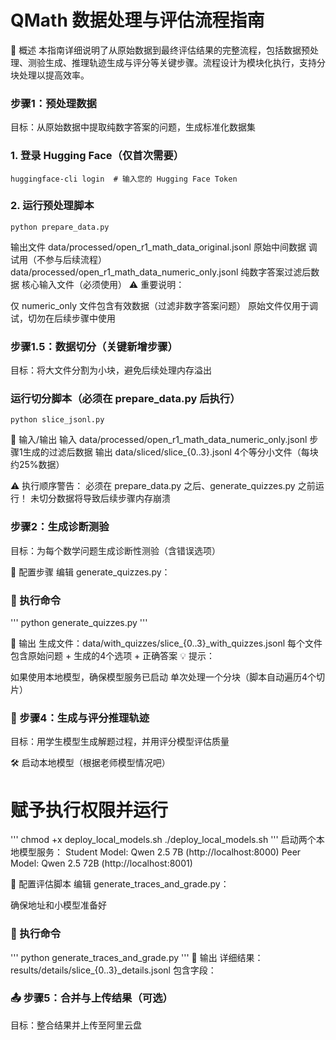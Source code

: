 # QMath 数据处理与评估流程指南
📌 概述
本指南详细说明了从原始数据到最终评估结果的完整流程，包括数据预处理、测验生成、推理轨迹生成与评分等关键步骤。流程设计为模块化执行，支持分块处理以提高效率。

### 步骤1：预处理数据
目标：从原始数据中提取纯数字答案的问题，生成标准化数据集

### 1. 登录 Hugging Face（仅首次需要）
```
huggingface-cli login  # 输入您的 Hugging Face Token
```
### 2. 运行预处理脚本
```
python prepare_data.py
```

输出文件
data/processed/open_r1_math_data_original.jsonl	     原始中间数据	调试用（不参与后续流程）
data/processed/open_r1_math_data_numeric_only.jsonl	     纯数字答案过滤后数据	核心输入文件（必须使用）
⚠️ 重要说明：

仅 numeric_only 文件包含有效数据（过滤非数字答案问题）
原始文件仅用于调试，切勿在后续步骤中使用

### 步骤1.5：数据切分（关键新增步骤）
目标：将大文件分割为小块，避免后续处理内存溢出

### 运行切分脚本（必须在 prepare_data.py 后执行）
```
python slice_jsonl.py
```
📂 输入/输出
输入	data/processed/open_r1_math_data_numeric_only.jsonl	步骤1生成的过滤后数据
输出	data/sliced/slice_{0..3}.jsonl	4个等分小文件（每块约25%数据）

⚠️ 执行顺序警告：
必须在 prepare_data.py 之后、generate_quizzes.py 之前运行！
未切分数据将导致后续步骤内存崩溃

### 步骤2：生成诊断测验
目标：为每个数学问题生成诊断性测验（含错误选项）

🔑 配置步骤
编辑 generate_quizzes.py：
### 🚀 执行命令
'''
python generate_quizzes.py
'''

📂 输出
生成文件：data/with_quizzes/slice_{0..3}_with_quizzes.jsonl
每个文件包含原始问题 + 生成的4个选项 + 正确答案
💡 提示：

如果使用本地模型，确保模型服务已启动
单次处理一个分块（脚本自动遍历4个切片）

### 🧠 步骤4：生成与评分推理轨迹
目标：用学生模型生成解题过程，并用评分模型评估质量

🛠️ 启动本地模型（根据老师模型情况吧）
# 赋予执行权限并运行
'''
chmod +x deploy_local_models.sh
./deploy_local_models.sh
'''
启动两个本地模型服务：
Student Model: Qwen 2.5 7B (http://localhost:8000)
Peer Model: Qwen 2.5 72B (http://localhost:8001)

🔑 配置评估脚本
编辑 generate_traces_and_grade.py：

确保地址和小模型准备好

### 🚀 执行命令
'''
python generate_traces_and_grade.py
'''
📂 输出
详细结果：results/details/slice_{0..3}_details.jsonl
包含字段：

### 📤 步骤5：合并与上传结果（可选）
目标：整合结果并上传至阿里云盘
